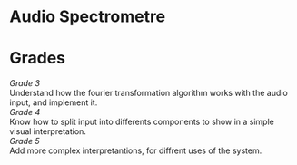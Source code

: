 # Audio Spectrometre

# Grades

*Grade 3*  
 Understand how the fourier transformation algorithm works with the audio input, and implement it.  
*Grade 4*  
 Know how to split input into differents components to show in a simple visual interpretation.  
*Grade 5*  
 Add more complex interpretantions, for diffrent uses of the system.  
